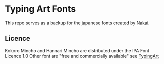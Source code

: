 # Typing Art Fonts

This repo serves as a backup for the japanese fonts created by
[Nakai](https://typingart.net/).


## Licence

Kokoro Mincho and Hannari Mincho are distributed under the IPA Font Licence 1.0
Other font are "free and commercially available" see
[TypingArt](https://typingart.net/?page_id=112)

